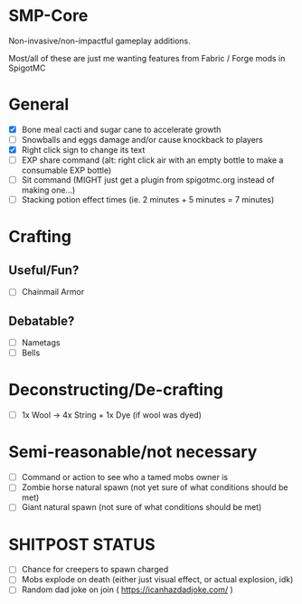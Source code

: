 # SMP-Core
Non-invasive/non-impactful gameplay additions.

Most/all of these are just me wanting features from Fabric / Forge mods in SpigotMC

# General
- [x] Bone meal cacti and sugar cane to accelerate growth
- [ ] Snowballs and eggs damage and/or cause knockback to players
- [x] Right click sign to change its text
- [ ] EXP share command (alt: right click air with an empty bottle to make a consumable EXP bottle)
- [ ] Sit command (MIGHT just get a plugin from spigotmc.org instead of making one...)
- [ ] Stacking potion effect times (ie. 2 minutes + 5 minutes = 7 minutes)

# Crafting
## Useful/Fun?
- [ ] Chainmail Armor
## Debatable?
- [ ] Nametags
- [ ] Bells

# Deconstructing/De-crafting
- [ ] 1x Wool -> 4x String + 1x Dye (if wool was dyed)

# Semi-reasonable/not necessary
- [ ] Command or action to see who a tamed mobs owner is
- [ ] Zombie horse natural spawn (not yet sure of what conditions should be met)
- [ ] Giant natural spawn (not sure of what conditions should be met)

# SHITPOST STATUS
- [ ] Chance for creepers to spawn charged
- [ ] Mobs explode on death (either just visual effect, or actual explosion, idk)
- [ ] Random dad joke on join ( https://icanhazdadjoke.com/ )